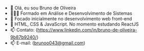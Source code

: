 - 👋 Olá, eu sou Bruno de Oliveira
- 👨🏽‍🎓 Formado em Análise e Desenvolvimento de Sistemas
- 👀 Focado inicialmente no desenvolvimento web front-end
- 🌱 HTML, CSS & JavaScript. No momento estudando ReactJS
- 📫 Contato: (https://www.linkedin.com/in/bruno-de-oliveira-9b87b9240/)
- 📫 E-mail: (brunoo043@gmail.com)

<!---
BrunoDeOliveira-0898/BrunoDeOliveira-0898 is a ✨ special ✨ repository because its `README.md` (this file) appears on your GitHub profile.
You can click the Preview link to take a look at your changes.
--->
